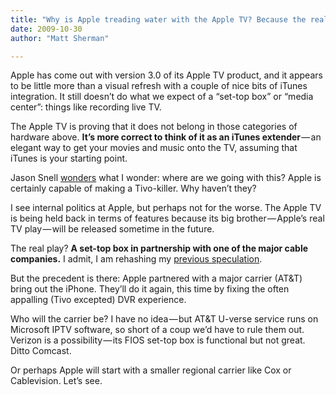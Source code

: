 ```yaml
---
title: "Why is Apple treading water with the Apple TV? Because the real product is in the works."
date: 2009-10-30
author: "Matt Sherman"

---
```


Apple has come out with version 3.0 of its Apple TV product, and it appears to be little more than a visual refresh with a couple of nice bits of iTunes integration. It still doesn’t do what we expect of a “set-top box” or “media center”: things like recording live TV.

The Apple TV is proving that it does not belong in those categories of hardware above. **It’s more correct to think of it as an iTunes extender** — an elegant way to get your movies and music onto the TV, assuming that iTunes is your starting point.

Jason Snell [wonders](http://www.macworld.com/article/143580/2009/10/appletv_3_first_look.html) what I wonder: where are we going with this? Apple is certainly capable of making a Tivo-killer. Why haven’t they?

I see internal politics at Apple, but perhaps not for the worse. The Apple TV is being held back in terms of features because its big brother — Apple’s real TV play — will be released sometime in the future.

The real play? **A set-top box in partnership with one of the major cable companies.** I admit, I am rehashing my [previous speculation](/blog/post/When-Apple-aligns-with-a-carrier-act-II.aspx).

But the precedent is there: Apple partnered with a major carrier (AT&amp;T) bring out the iPhone. They’ll do it again, this time by fixing the often appalling (Tivo excepted) DVR experience.

Who will the carrier be? I have no idea — but AT&amp;T U-verse service runs on Microsoft IPTV software, so short of a coup we’d have to rule them out. Verizon is a possibility — its FIOS set-top box is functional but not great. Ditto Comcast.

Or perhaps Apple will start with a smaller regional carrier like Cox or Cablevision. Let’s see.
